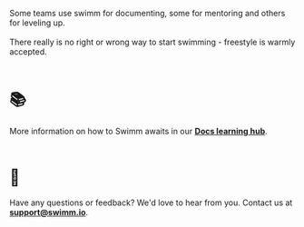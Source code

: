 Some teams use swimm for documenting, some for mentoring and others for leveling up. </br></br>
There really is no right or wrong way to start swimming - freestyle is warmly accepted. 
</br></br>

# 📚  </br> 
More information on how to Swimm awaits in our **[Docs learning hub](https://docs.swimm.io/en/collections/2510899-swimm-docs)**.</br></br>

# 💬  </br>
Have any questions or feedback? We'd love to hear from you. Contact us at **support@swimm.io**.</br></br>
